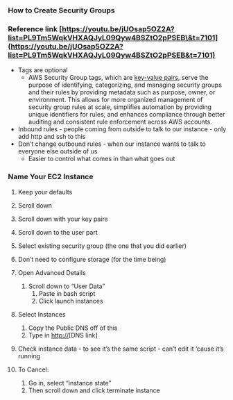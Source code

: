 ### How to Create Security Groups

### Reference link [https://youtu.be/jUOsap5OZ2A?list=PL9Tm5WqkVHXAQJyL09Qyw4BSZtO2pPSEB\&t=7101](https://youtu.be/jUOsap5OZ2A?list=PL9Tm5WqkVHXAQJyL09Qyw4BSZtO2pPSEB&t=7101)

- Tags are optional  
  - AWS Security Group tags, which are [key-value pairs](https://www.google.com/search?q=key-value+pairs&oq=what%27s+the+purpose+of+security+group+tags+aws&gs_lcrp=EgZjaHJvbWUyCQgAEEUYORigATIHCAEQIRirAjIHCAIQIRiPAjIHCAMQIRiPAtIBCDUwMzVqMGo3qAIAsAIA&sourceid=chrome&ie=UTF-8&mstk=AUtExfCs41DTVuajhrRVTmQasnxpJuRZJEoEVdC4AdW2pyGlSWUBx7ze1C7bI-0itcqeE1dNAwrDkfLq36qUw3Uwq-o3cic0EXZbZJCJ109mE8A-bteAjXuUBS5zU6UrAPGvlpBLWBuEx1S291OJYLYzhtyt3-IN7KjW7KQVTPnDFvwJwe4&csui=3&ved=2ahUKEwj24KKrleaPAxWpmIkEHXGKCRMQgK4QegQIARAB), serve the purpose of identifying, categorizing, and managing security groups and their rules by providing metadata such as purpose, owner, or environment. This allows for more organized management of security group rules at scale, simplifies automation by providing unique identifiers for rules, and enhances compliance through better auditing and consistent rule enforcement across AWS accounts.   
- Inbound rules \- people coming from outside to talk to our instance - only add http and ssh to this
- Don’t change outbound rules \- when our instance wants to talk to everyone else outside of us   
  - Easier to control what comes in than what goes out

### Name Your EC2 Instance

1. Keep your defaults  
2. Scroll down  
3. Scroll down with your key pairs  
4. Scroll down to the user part  
5. Select existing security group (the one that you did earlier)  
     
6. Don’t need to configure storage (for the time being)  
7. Open Advanced Details  
   1. Scroll down to “User Data”  
      1. Paste in bash script  
      2. Click launch instances  
8. Select Instances  
   1. Copy the Public DNS off of this  
   2. Type in [http://](http://paste)\[DNS link\] 

9. Check instance data \- to see it’s the same script \- can’t edit it ‘cause it’s running  
10. To Cancel:  
    1. Go in, select “instance state”  
    2. Then scroll down and click terminate instance

